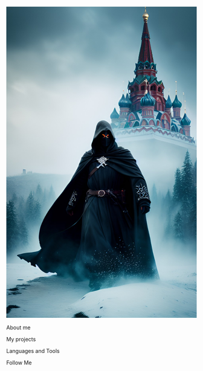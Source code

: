 ![Header](https://github.com/emelyany4eff/emelyany4eff/blob/master/dream_TradingCard.jpg)

About me

My projects

Languages and Tools

Follow Me
